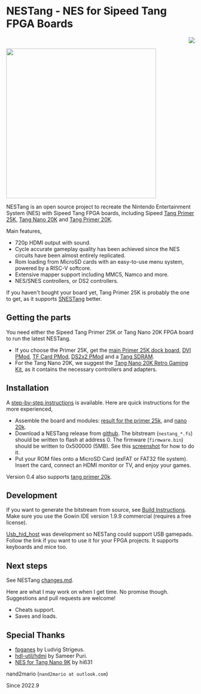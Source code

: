 # NESTang - NES for Sipeed Tang FPGA Boards 

<p align="right">
  <a title="Releases" href="https://github.com/nand2mario/nestang/releases"><img src="https://img.shields.io/github/commits-since/nand2mario/nestang/latest.svg?longCache=true&style=flat-square&logo=git&logoColor=fff"></a>
</p>

<img src="doc/images/nestang0.8rc.jpg" width=400>

NESTang is an open source project to recreate the Nintendo Entertainment System (NES) with Sipeed Tang FPGA boards, including Sipeed [Tang Primer 25K](https://wiki.sipeed.com/hardware/en/tang/tang-primer-25k/primer-25k.html), [Tang Nano 20K](https://wiki.sipeed.com/hardware/en/tang/tang-nano-20k/nano-20k.html) and [Tang Primer 20K](https://wiki.sipeed.com/hardware/en/tang/tang-primer-20k/primer-20k.html).

Main features,

- 720p HDMI output with sound.
- Cycle accurate gameplay quality has been achieved since the NES circuits have been almost entirely replicated.
- Rom loading from MicroSD cards with an easy-to-use menu system, powered by a RISC-V softcore.
- Extensive mapper support including MMC5, Namco and more.
- NES/SNES controllers, or DS2 controllers.

If you haven't bought your board yet, Tang Primer 25K is probably the one to get, as it supports [SNESTang](https://github.com/nand2mario/snestang) better. 

## Getting the parts

You need either the Sipeed Tang Primer 25K or Tang Nano 20K FPGA board to run the latest NESTang.

* If you choose the Primer 25K, get the [main Primer 25K dock board](https://wiki.sipeed.com/hardware/en/tang/tang-primer-25k/primer-25k.html), [DVI PMod](https://wiki.sipeed.com/hardware/en/tang/tang-PMOD/FPGA_PMOD.html#PMOD_DVI), [TF Card PMod](https://wiki.sipeed.com/hardware/en/tang/tang-PMOD/FPGA_PMOD.html#PMOD_TF-CARD), [DS2x2 PMod](https://wiki.sipeed.com/hardware/en/tang/tang-PMOD/FPGA_PMOD.html#PMOD_DS2x2) and a [Tang SDRAM](https://wiki.sipeed.com/hardware/en/tang/tang-PMOD/FPGA_PMOD.html#TANG-40P-MODULE).
* For the Tang Nano 20K, we suggest the [Tang Nano 20K Retro Gaming Kit](https://www.amazon.com/GW2AR-18-Computer-Debugger-Multiple-Emulator/dp/B0C5XLBQ6C), as it contains the necessary controllers and adapters.

## Installation

A [step-by-step instructions](https://github.com/nand2mario/snestang/blob/main/doc/installation.md) is available. Here are quick instructions for the more experienced,

* Assemble the board and modules: [result for the primer 25k](https://github.com/nand2mario/snestang/raw/main/doc/images/primer25k_setup.jpg), and [nano 20k](https://github.com/nand2mario/snestang/raw/main/doc/images/nano20k_setup.jpg).
* Download a NESTang release from [github](https://github.com/nand2mario/nestang/releases). The bitstream (`nestang_*.fs`) should be written to flash at address 0. The firmware (`firmware.bin`) should be written to 0x500000 (5MB). See this [screenshot](https://github.com/nand2mario/snestang/blob/main/doc/images/programmer_firmware.png) for how to do it.
* Put your ROM files onto a MicroSD Card (exFAT or FAT32 file system). Insert the card, connect an HDMI monitor or TV, and enjoy your games.

Version 0.4 also supports [tang primer 20k](doc/primer20k.md).

## Development

If you want to generate the bitstream from source, see [Build Instructions](https://nand2mario.github.io/nestang-doc/dev/build_bitstream/). Make sure you use the Gowin IDE version 1.9.9 commercial (requires a free license).

[Usb_hid_host](https://github.com/nand2mario/usb_hid_host) was development so NESTang could support USB gamepads. Follow the link if you want to use it for your FPGA projects. It supports keyboards and mice too.

## Next steps

See NESTang [changes.md](CHANGES.md).

Here are what I may work on when I get time. No promise though. Suggestions and pull requests are welcome!
* Cheats support.
* Saves and loads.

## Special Thanks

* [fpganes](https://github.com/strigeus/fpganes) by Ludvig Strigeus.
* [hdl-util/hdmi](https://github.com/hdl-util/hdmi) by Sameer Puri.
* [NES for Tang Nano 9K](https://github.com/hi631/tang-nano-9K) by hi631

nand2mario (`nand2mario at outlook.com`)

Since 2022.9
